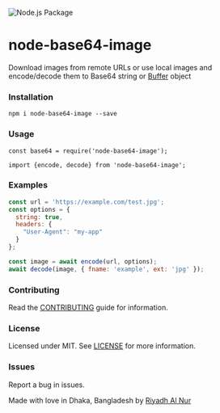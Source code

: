 ![Node.js Package](https://github.com/riyadhalnur/node-base64-image/workflows/Node.js%20Package/badge.svg?branch=master)  

node-base64-image
=================

Download images from remote URLs or use local images and encode/decode them to Base64 string or [Buffer](https://nodejs.org/api/buffer.html) object

### Installation  
`npm i node-base64-image --save`  

### Usage  
`const base64 = require('node-base64-image');`

`import {encode, decode} from 'node-base64-image';`  

### Examples
```js
const url = 'https://example.com/test.jpg';
const options = {
  string: true,
  headers: {
    "User-Agent": "my-app"
  }
};

const image = await encode(url, options);
await decode(image, { fname: 'example', ext: 'jpg' });
```  

### Contributing
Read the [CONTRIBUTING](CONTRIBUTING.md) guide for information.  

### License  
Licensed under MIT. See [LICENSE](LICENSE) for more information.  

### Issues  
Report a bug in issues.   

Made with love in Dhaka, Bangladesh by [Riyadh Al Nur](https://verticalaxisbd.com)
